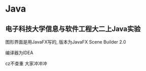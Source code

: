 # Java

## 电子科技大学信息与软件工程大二上Java实验

图形界面是用JavaFX写的, 版本为JavaFX Scene Builder 2.0

编译器为IDEA

cz不查重 大家冲冲冲
